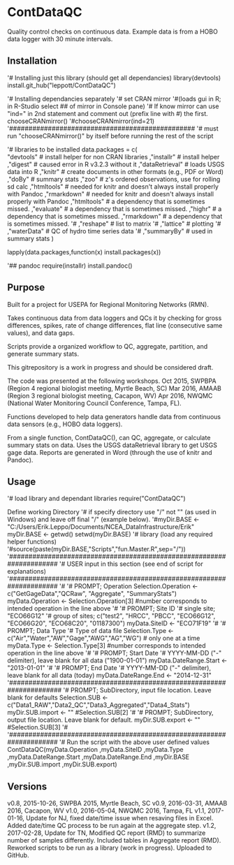 # ContDataQC
Quality control checks on continuous data.  Example data is from a HOBO data logger with 30 minute intervals.

Installation
-----------------
'# Installing just this library (should get all dependancies)
library(devtools) 
install.git_hub("leppott/ContDataQC")

'# Installing dependancies separately
'# set CRAN mirror 
'#(loads gui in R; in R-Studio select ## of mirror in Console pane)
'# If know mirror can use "ind=" in 2nd statement and comment out (prefix line with #) the first.
chooseCRANmirror()
'#chooseCRANmirror(ind=21)
'################################################
'# must run "chooseCRANmirror()" by itself before running the rest of the script

'# libraries to be installed
data.packages = c(                  
                  "devtools"        # install helper for non CRAN libraries
                  ,"installr"       # install helper
                  ,"digest"         # caused error in R v3.2.3 without it
                  ,"dataRetrieval"  # loads USGS data into R
                  ,"knitr"          # create documents in other formats (e.g., PDF or Word)
                  ,"doBy"           # summary stats
                  ,"zoo"            # z's ordered observations, use for rolling sd calc
                  ,"htmltools"      # needed for knitr and doesn't always install properly with Pandoc
                  ,"rmarkdown"      # needed for knitr and doesn't always install properly with Pandoc
                  ,"htmltools"      # a dependency that is sometimes missed.
                  ,"evaluate"       # a dependency that is sometimes missed.
                  ,"highr"          # a dependency that is sometimes missed.
                  ,"rmarkdown"      # a dependency that is sometimes missed.
'#                 ,"reshape"        # list to matrix
'#                 ,"lattice"        # plotting
'#                 ,"waterData"      # QC of hydro time series data
'#                 ,"summaryBy"      # used in summary stats
                  )
                  
lapply(data.packages,function(x) install.packages(x))

'## pandoc
require(installr)
install.pandoc()


Purpose
--------------
Built for a project for USEPA for Regional Monitoring Networks (RMN).

Takes continuous data from data loggers and QCs it by checking for gross differences, spikes, rate of change differences, flat line (consecutive same values), and data gaps.

Scripts provide a organized workflow to QC, aggregate, partition, and generate summary stats.

This gitrepository is a work in progress and should be considered draft.

The code was presented at the following workshops. Oct 2015, SWPBPA (Region 4 regional biologist meeting, Myrtle Beach, SC) Mar 2016, AMAAB (Region 3 regional biologist meeting, Cacapon, WV) Apr 2016, NWQMC (National Water Monitoring Council Conference, Tampa, FL).

Functions developed to help data generators handle data from continuous data sensors (e.g., HOBO data loggers).

From a single function, ContDataQC(), can QC, aggregate, or calculate summary stats on data.  Uses the USGS dataRetrieval library to get USGS gage data.  Reports are generated in Word (through the use of knitr and Pandoc).

Usage
------------
'# load library and dependant libraries
require("ContDataQC")

 Define working Directory
'# if specify directory use "/" not "\" (as used in Windows) and leave off final "/" (example below).
'#myDir.BASE  <- "C:/Users/Erik.Leppo/Documents/NCEA_DataInfrastructure/Erik"
myDir.BASE <- getwd()
setwd(myDir.BASE)
'# library (load any required helper functions)
'#source(paste(myDir.BASE,"Scripts","fun.Master.R",sep="/"))
'#####################################################################
'# USER input in this section (see end of script for explanations)
'#####################################################################
'#
'# PROMPT; Operation
Selection.Operation <- c("GetGageData","QCRaw", "Aggregate", "SummaryStats")
myData.Operation    <- Selection.Operation[3]  #number corresponds to intended operation in the line above
'#
'# PROMPT; Site ID
'# single site;         "ECO66G12"
'# group of sites;      c("test2", "HRCC", "PBCC", "ECO66G12", "ECO66G20", "ECO68C20", "01187300")
myData.SiteID       <- "ECO71F19"
'#
'# PROMPT; Data Type
'# Type of data file
Selection.Type      <- c("Air","Water","AW","Gage","AWG","AG","WG") # only one at a time
myData.Type         <- Selection.Type[3] #number corresponds to intended operation in the line above
'#
'# PROMPT; Start Date
'# YYYY-MM-DD ("-" delimiter), leave blank for all data ("1900-01-01")
myData.DateRange.Start  <- "2013-01-01"
'#
'# PROMPT; End Date
'# YYYY-MM-DD ("-" delimiter), leave blank for all data (today)
myData.DateRange.End    <- "2014-12-31"
'######################################################################
'# PROMPT; SubDirectory, input file location.  Leave blank for defaults
Selection.SUB <- c("Data1_RAW","Data2_QC","Data3_Aggregated","Data4_Stats")
myDir.SUB.import <- "" #Selection.SUB[2]
'#
'# PROMPT; SubDirectory, output file location.  Leave blank for default.
myDir.SUB.export <- "" #Selection.SUB[3]
'#
'#####################################################################
'# Run the script with the above user defined values
ContDataQC(myData.Operation
           ,myData.SiteID
           ,myData.Type
           ,myData.DateRange.Start
           ,myData.DateRange.End
           ,myDir.BASE
           ,myDir.SUB.import
           ,myDir.SUB.export)


Versions
--------------
v0.8, 2015-10-26, SWPBA 2015, Myrtle Beach, SC
v0.9, 2016-03-31, AMAAB 2016, Cacapon, WV
v1.0, 2016-05-04, NWQMC 2016, Tampa, FL
v1.1, 2017-01-16, Update for NJ, fixed date/time issue when resaving files in Excel.  Added date/time QC process to be run again at the aggregate step.
v1.2, 2017-02-28, Update for TN, Modified QC report (RMD) to summarize number of samples differently.  Included tables in Aggregate report (RMD).  Reworked scripts to be run as a library (work in progress).  Uploaded to GitHub.
